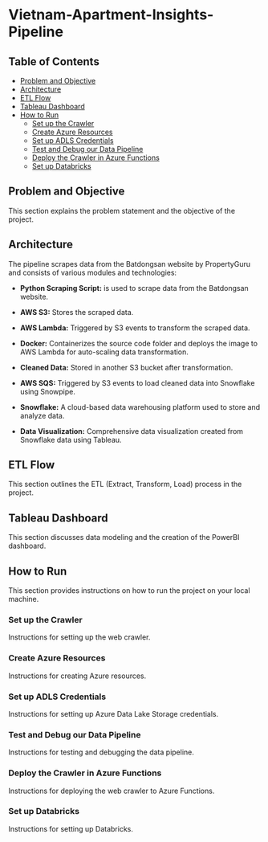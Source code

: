 # Vietnam-Apartment-Insights-Pipeline

## Table of Contents
- [Problem and Objective](#problem-and-objective)
- [Architecture](#architecture)
- [ETL Flow](#etl-flow)
- [Tableau Dashboard](#tableau-dashboard)
- [How to Run](#how-to-run)
  - [Set up the Crawler](#set-up-the-crawler)
  - [Create Azure Resources](#create-azure-resources)
  - [Set up ADLS Credentials](#set-up-adls-credentials)
  - [Test and Debug our Data Pipeline](#test-and-debug-our-data-pipeline)
  - [Deploy the Crawler in Azure Functions](#deploy-the-crawler-in-azure-functions)
  - [Set up Databricks](#set-up-databricks)
## Problem and Objective

This section explains the problem statement and the objective of the project.

## Architecture

The pipeline scrapes data from the Batdongsan website by PropertyGuru and consists of various modules and technologies:

- **Python Scraping Script:** is used to scrape data from the Batdongsan website.

- **AWS S3:** Stores the scraped data.

- **AWS Lambda:** Triggered by S3 events to transform the scraped data.

- **Docker:** Containerizes the source code folder and deploys the image to AWS Lambda for auto-scaling data transformation.

- **Cleaned Data:** Stored in another S3 bucket after transformation.

- **AWS SQS:** Triggered by S3 events to load cleaned data into Snowflake using Snowpipe.

- **Snowflake:** A cloud-based data warehousing platform used to store and analyze data.

- **Data Visualization:** Comprehensive data visualization created from Snowflake data using Tableau.

## ETL Flow

This section outlines the ETL (Extract, Transform, Load) process in the project.

## Tableau Dashboard

This section discusses data modeling and the creation of the PowerBI dashboard.

## How to Run

This section provides instructions on how to run the project on your local machine.

### Set up the Crawler

Instructions for setting up the web crawler.

### Create Azure Resources

Instructions for creating Azure resources.

### Set up ADLS Credentials

Instructions for setting up Azure Data Lake Storage credentials.

### Test and Debug our Data Pipeline

Instructions for testing and debugging the data pipeline.

### Deploy the Crawler in Azure Functions

Instructions for deploying the web crawler to Azure Functions.

### Set up Databricks

Instructions for setting up Databricks.
